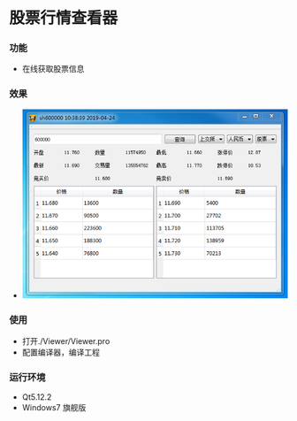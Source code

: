 ﻿# 股票行情查看器
### 功能
- 在线获取股票信息
### 效果
- ![主窗口](https://github.com/ColmonBai/stock_market_viewer/blob/master/images/mainwindow.PNG)
### 使用
- 打开./Viewer/Viewer.pro
- 配置编译器，编译工程
### 运行环境
- Qt5.12.2
- Windows7 旗舰版
